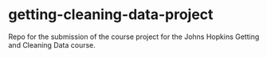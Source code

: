 # getting-cleaning-data-project
Repo for the submission of the course project for the Johns Hopkins Getting and Cleaning Data course.
